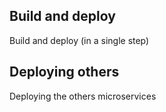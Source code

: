 ## Build and deploy
Build and deploy (in a single step)

## Deploying others 
Deploying the others microservices